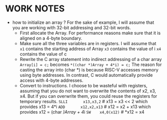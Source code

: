 # WORK NOTES
* how to initialize an array ?
   For the sake of example, I will assume that you are working with 32-bit addressing and 32-bit words.
     - First allocate the Array. For performance reasons make sure that it is aligned on a 4-byte boundary.
     - Make sure all the three variables are in registers.
    I will assume that
    `x1` contains the starting address of Array
    `x3` contains the value of i
    `x4` contains the value of c
     - Rewrite the C array statement into indirect addressing of a char array
    `Array[i] = c;`      becomes        ` *((char *)Array + 4*i) = c; `
    The reason for casting the array into (char *) is because RISC-V accesses memory using byte addresses.
    In contrast, C would automatically provide access with 4-byte addresses.
    - Convert to instructions. I choose to be wasteful with registers, assuming that you do not want to overwrite the contents of x2, x3, x4.
    But if you can overwrite them, you could reuse the registers for temporary results.
    `SLLI		x13,x3,2`		# x13 = x3 << 2 which provides x13 = 4*i
    `ADD	   x12,x2,x13`   	# x12 = x2 + x13 which provides x12 = (char *)Array + 4*i
    `SW	   x4,0(x12)`		    # *x12 = x4 
